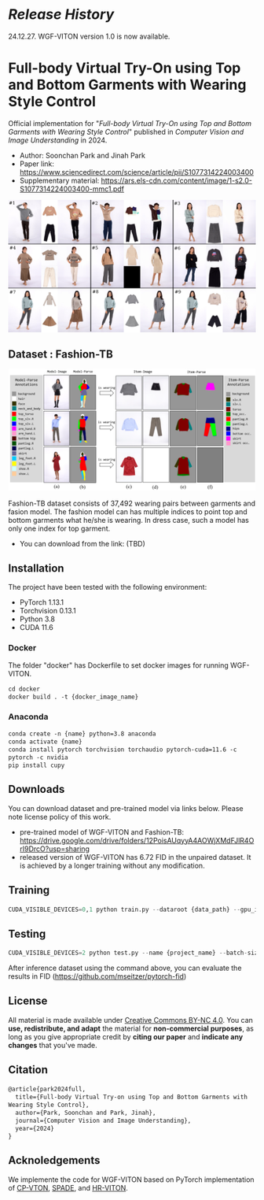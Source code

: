 # *Release History*
24.12.27. WGF-VITON version 1.0 is now available.

# Full-body Virtual Try-On using Top and Bottom Garments with Wearing Style Control
Official implementation for "_Full-body Virtual Try-On using Top and Bottom Garments with Wearing Style Control_" published in _Computer Vision and Image Understanding_ in 2024.

* Author: Soonchan Park and Jinah Park
* Paper link: https://www.sciencedirect.com/science/article/pii/S1077314224003400
* Supplementary material: https://ars.els-cdn.com/content/image/1-s2.0-S1077314224003400-mmc1.pdf

![Teaser](./fig_WGVITONresult3x3.png)

## Dataset : Fashion-TB
![Teaser](./data_teaser.png)

Fashion-TB dataset consists of 37,492 wearing pairs between garments and fasion model.
The fashion model can has multiple indices to point top and bottom garments what he/she is wearing. In dress case, such a model has only one index for top garment.

* You can download from the link: (TBD)

## Installation 
The project have been tested with the following environment:
* PyTorch 1.13.1
* Torchvision 0.13.1
* Python 3.8
* CUDA 11.6

### Docker
The folder "docker" has Dockerfile to set docker images for running WGF-VITON.
```
cd docker
docker build . -t {docker_image_name}
```

### Anaconda
```
conda create -n {name} python=3.8 anaconda
conda activate {name}
conda install pytorch torchvision torchaudio pytorch-cuda=11.6 -c pytorch -c nvidia
pip install cupy
```

## Downloads
You can download dataset and pre-trained model via links below. Please note license policy of this work. 

* pre-trained model of WGF-VITON and Fashion-TB: https://drive.google.com/drive/folders/12PoisAUqyyA4AOWjXMdFJlR4OrI9DrcO?usp=sharing
* released version of WGF-VITON has 6.72 FID in the unpaired dataset. It is achieved by a longer training without any modification.

## Training
```python
CUDA_VISIBLE_DEVICES=0,1 python train.py --dataroot {data_path} --gpu_ids 0,1 --batch-size 4 --name {project_name} --workers 6 --keep_step 100000 --decay_step 100000 --shuffle --fine_height 512 --fine_width 384 --num_D 2 --lr_D 0.0002
```

## Testing
```python
CUDA_VISIBLE_DEVICES=2 python test.py --name {project_name} --batch-size 8 --workers 1 --checkpoint {checkpoint_path}/step_G_200000.pth --wearing test_unpair_mild.json --dataroot {data_path} --gpu_ids 0
```

After inference dataset using the command above, you can evaluate the results in FID (https://github.com/mseitzer/pytorch-fid)

## License

All material is made available under [Creative Commons BY-NC 4.0](https://creativecommons.org/licenses/by-nc/4.0/). You can **use, redistribute, and adapt** the material for **non-commercial purposes**, as long as you give appropriate credit by **citing our paper** and **indicate any changes** that you've made.

## Citation

```
@article{park2024full,
  title={Full-body Virtual Try-on using Top and Bottom Garments with Wearing Style Control},
  author={Park, Soonchan and Park, Jinah},
  journal={Computer Vision and Image Understanding},
  year={2024}
}
```

## Acknoledgements
We implemente the code for WGF-VITON based on PyTorch implementation of [CP-VTON](https://github.com/sergeywong/cp-vton), [SPADE](https://github.com/NVlabs/SPADE), and [HR-VITON](https://github.com/sangyun884/HR-VITON).
